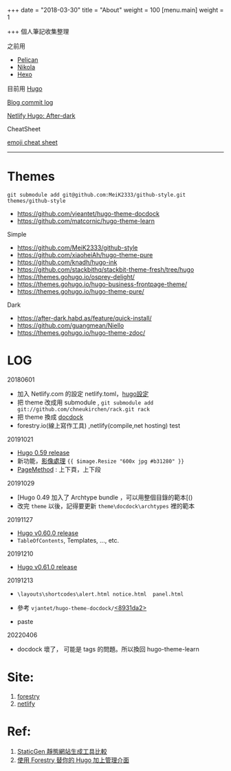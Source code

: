 +++
date = "2018-03-30"
title = "About"
weight = 100
[menu.main]
weight = 1

+++
個人筆記收集整理

之前用  

* [Pelican](https://github.com/getpelican/pelican)
* [Nikola](https://github.com/getnikola/nikola)
* [Hexo](https://github.com/hexojs/hexo)

目前用 [Hugo](https://github.com/gohugoio/hugo)

[Blog commit log](https://github.com/MagicSword/magicsword.github.io-source/commits/master)

[Netlify Hugo: After-dark](https://after-dark.netlify.com)

CheatSheet

[emoji cheat sheet](https://www.webpagefx.com/tools/emoji-cheat-sheet/)

***

# Themes

`git submodule add git@github.com:MeiK2333/github-style.git themes/github-style`

* https://github.com/vjeantet/hugo-theme-docdock
* https://github.com/matcornic/hugo-theme-learn

Simple
* https://github.com/MeiK2333/github-style
* https://github.com/xiaoheiAh/hugo-theme-pure
* https://github.com/knadh/hugo-ink
* https://github.com/stackbithq/stackbit-theme-fresh/tree/hugo
* https://themes.gohugo.io/osprey-delight/
* https://themes.gohugo.io/hugo-business-frontpage-theme/
* https://themes.gohugo.io/hugo-theme-pure/

Dark
* https://after-dark.habd.as/feature/quick-install/
* https://github.com/guangmean/Niello
* https://themes.gohugo.io/hugo-theme-zdoc/    

# LOG

20180601

* 加入 Netlify.com 的設定 netlify.toml，[hugo設定](https://gohugo.io/hosting-and-deployment/hosting-on-netlify/)
* 把 theme 改成用 submodule , `git submodule add git://github.com/chneukirchen/rack.git rack`
* 把 theme 換成  [docdock](https://docdock.netlify.com/)
* forestry.io(線上寫作工具) ,netlify(compile,net hosting) test

20191021

* [Hugo 0.59 release](https://github.com/gohugoio/hugo/releases/tag/v0.59.0)
* 新功能，[影像處理](https://gohugo.io/content-management/image-processing/#image-processing-options) `{{ $image.Resize "600x jpg #b31280" }}` 
* [PageMethod](https://gohugo.io/variables/pages/) : 上下頁，上下段

20191029

* [Hugo 0.49 加入了 Archtype bundle ，可以用整個目錄的範本[()
* 改完 `theme` 以後，記得要更新 `theme\docdock\archtypes` 裡的範本


20191127

* [Hugo v0.60.0 release](https://github.com/gohugoio/hugo/releases/tag/v0.60.0)
* `TableOfContents`, Templates, ..., etc.

20191210

* [Hugo v0.61.0 release](https://github.com/gohugoio/hugo/releases/tag/v0.61.0)

20191213

* `\layouts\shortcodes\alert.html notice.html  panel.html`
* 參考 `vjantet/hugo-theme-docdock/`[<8931da2>](https://github.com/vjeantet/hugo-theme-docdock/commit/8931da249615756ff0d9c9f69a1e0ec8548fc380)

* paste

20220406
* docdock 壞了， 可能是 tags 的問題。所以換回 hugo-theme-learn

# Site:
1. [forestry][forestry.io]
1. [netlify][]

# Ref:

1. [StaticGen 靜態網站生成工具比較](https://www.staticgen.com/)
1. [使用 Forestry 替你的 Hugo 加上管理介面](https://hpd.io/posts/forestry-cms-for-hugo/)

[forestry.io]: https://forestry.io/ "線上寫作"
[netlify]: https://www.netlify.com/ "netlify(compile,net hosting)"


